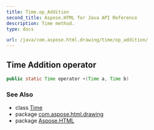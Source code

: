 ```yaml
---
title: Time.op_Addition
second_title: Aspose.HTML for Java API Reference
description: Time method. 
type: docs

url: /java/com.aspose.html.drawing/time/op_addition/
---
```

## Time Addition operator

```java
public static Time operator +(Time a, Time b)
```

### See Also

* class [Time](../)
* package [com.aspose.html.drawing](../../../com.aspose.html.drawing/)
* package [Aspose.HTML](../../../)
